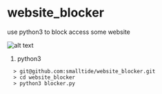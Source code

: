 # website_blocker
use python3 to block access some website

![alt text](https://github.com/smalltide/website_blocker/blob/master/screenshot.gif "website_blocker")

1. python3

```
  > git@github.com:smalltide/website_blocker.git
  > cd website_blocker
  > python3 blocker.py
```

